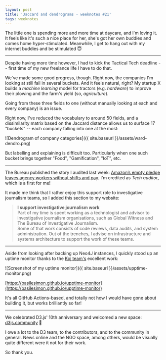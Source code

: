 ```yaml
---
layout: post
title: 'Jaccard and dendrograms - weeknotes #21'
tags: weeknotes
---
```



The little one is spending more and more time at daycare, and I'm loving it.  
It feels like it's such a nice place for her, she's got her own buddies and comes home hyper-stimulated. Meanwhile, I get to hang out with my internet buddies and be stimulated 😇

---

Despite having more time however, I had to kick the Tactical Tech deadline -- first time of my new freelance life I have to do that.

We've made some good progress, though. Right now, the companies I'm looking at still fall in several buckets. And it feels natural, right? My startup X builds a _machine learning_ model for tractors (e.g. _hardware_) to improve their plowing and the farm's yield (so, _agriculture_).

Going from these three fields to one (without manually looking at each and every company) is an issue.

Right now, I've reduced the vocabulary to around 50 fields, and a dissimilarity matrix based on the Jaccard distance allows us to surface 17 "buckets" -- each company falling into one at the most:

![Dendrogram of company categories]({{ site.baseurl }}/assets/ward-dendro.png)

But labelling and explaining is difficult too. Particularly when one such bucket brings together "Food", "Gamification", "IoT", etc. 

---

The Bureau published the story I audited last week: 
[Amazon’s empty pledge leaves agency workers without shifts and pay](https://www.thebureauinvestigates.com/stories/2021-02-18/amazons-empty-pledge-leaves-agency-workers-without-shifts-and-pay). I'm credited as _Tech auditor_, which is a first for me!

It made me think that I rather enjoy this support role to investigative journalism teams, so I added this section to my website:

> **I support investigative journalism work**  
Part of my time is spent working as a technologist and advisor to investigative journalism organisations, such as Global Witness and The Bureau of Investigative Journalism.  
Some of that work consists of code reviews, data audits, and system administration. Out of the trenches, I advise on infrastructure and systems architecture to support the work of these teams.

---

Aside from looking after backing up Neo4J instances, I quickly stood up an uptime monitor thanks to the [Koj team's](https://twitter.com/kojengineering) excellent work: 

![Screenshot of my uptime monitor]({{ site.baseurl }}/assets/upptime-monitor.png)

[https://basilesimon.github.io/upptime-monitor](https://basilesimon.github.io/upptime-monitor)

It's all GitHub Actions-based, and totally not how I would have gone about building it, but works brilliantly so far!

---

We celebrated D3.js' 10th anniversary and welcomed a new space: [d3js.community](https://d3js.community/) 🎉

I owe a lot to the D3 team, to the contributors, and to the community in general. News online and the NGO space, among others, would be visually quite different were it not for their work.

So thank you.
